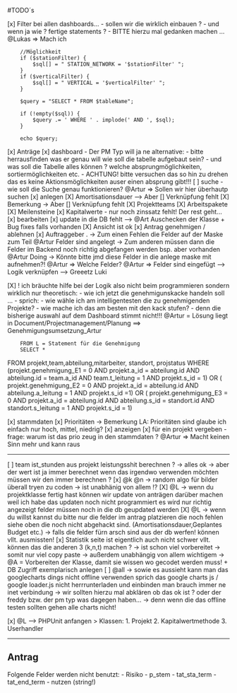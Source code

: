 #TODO´s 

[x] Filter bei allen dashboards...
    - sollen wir die wirklich einbauen ? 
    - und wenn ja wie ? fertige statements ? 
    - BITTE hierzu mal gedanken machen ...
        @Lukas => Mach ich

        //Möglichkeit
        if ($stationFilter) {
            $sql[] = " STATION_NETWORK = '$stationFilter' ";
        }
        if ($verticalFilter) {
            $sql[] = " VERTICAL = '$verticalFilter' ";
        }

        $query = "SELECT * FROM $tableName";

        if (!empty($sql)) {
            $query .= ' WHERE ' . implode(' AND ', $sql);
        }

        echo $query;

[x] Anträge
    [x] dashboard
        - Der PM Typ will ja ne alternative:
            - bitte herrausfinden was er genau will wie soll die tabelle aufgebaut sein?
            - und was soll die Tabelle alles können ? welche absprungmöglichkeiten, sortiermöglichkeiten etc. 
            - ACHTUNG! bitte versuchen das so hin zu drehen das es keine Aktionsmöglichkeiten auser einen absprung gibt!!!
        [ ] suche
            - wie soll die Suche genau funktionieren?
                @Artur => Sollen wir hier überhautp suchen
    [x] anlegen
        [X] Amortisationsdauer --> Aber [] Verknüpfung fehlt
        [X] Bemerkung -> Aber [] Verknüpfung fehlt
        [X] Projektteams
        [X] Arbeitspakete
        [X] Meilensteine
        [x] Kapitalwerte
            - nur noch zinssatz fehlt! Der rest geht...            
    [x] bearbeiten
        [x] update in die DB fehlt --> @Art Auschecken der Klasse + Bug fixes falls vorhanden 
        [X] Ansicht ist ok
    [x] Antrag genehmigen / ablehnen
    [x] Auftraggeber
.
-> Zum einen Fehlen die Felder auf der Maske zum Teil 
    @Artur Felder sind angelegt
-> Zum anderen müssen dann die Felder im Backend noch richtig abgefangen werden bsp. aber vorhanden
    @Artur Doing
-> Könnte bitte jmd diese Felder in die anlege maske mit aufnehmen?! 
    @Artur => Welche Felder?
    @Artur => Felder sind eingefügt --> Logik verknüpfen --> Greeetz Luki

 [X] ! ich bräuchte hilfe bei der Logik also nicht beim programmieren sondern wirklich nur theoretisch:
    - wie ich jetzt die genehmigunskacke handeln soll ... 
    - sprich:
        - wie wähle ich am intelligentesten die zu genehmigenden Projekte?
        - wie mache ich das am besten mit den kack stufen? 
        - denn die bisherige auswahl auf dem Dashboard stimmt nicht!!!
        @Artur = Lösung liegt in Document/Projectmanagement/Planung ==> Genehmigungsumsetzung_Artur
        

        FROM L = Statement für die Genehmigung
        SELECT * 
FROM projekt,team,abteilung,mitarbeiter, standort, projstatus
WHERE (projekt.genehmigung_E1 = 0 AND projekt.a_id = abteilung.id AND abteilung.id = team.a_id AND team.t_leitung = 1 AND projekt.s_id = 1)
OR ( projekt.genehmigung_E2 = 0 AND projekt.a_id = abteilung.id AND abteilung.a_leitung = 1 AND projekt.s_id =1)
OR ( projekt.genehmigung_E3 = 0 AND projekt.a_id = abteilung.id AND abteilung.s_id = standort.id AND standort.s_leitung = 1 AND projekt.s_id = 1)

[x] stammdaten
    [x] Prioritäten -> Bemerkung LA: Prioritäten sind glaube ich einfach nur hoch, mittel, niedrig?
        [x] anzeigen
        [x] für ein projekt vergeben
        - frage: warum ist das prio zeug in den stammdaten ? @Artur => Macht keinen Sinn mehr und kann raus

-----

[ ] team ist_stunden aus projekt leistungsshit berechnen ? 
    -> alles ok
    -> aber der wert ist ja immer berechnet wenn das irgendwo verwenden möchten müssen wir den immer berechnen ? 
[x] @k @n   -> random algo für bilder überall tryen zu coden -> ist unabhänig von allem !?
[X] @L      -> wenn du projektklasse fertig hast können wir update von anträgen darüber machen weil ich habe das updaten noch nicht programmiert es wird nur richtig angezeigt felder müssen noch in die db geupdated werden
[X] @L      -> wenn du willst kannst du bitte nur die felder im antrag platzieren die noch fehlen siehe oben die noch nicht abgehackt sind. (Amortisationsdauer,Geplantes Budget etc.)
            -> falls die felder fürn arsch sind aus der db werfen! können vllt. ausmissten!
[x] Statistik seite ist eigentlich auch nicht schwer vllt. können das die anderen 3 (k,n,t) machen ? 
    -> ist schon viel vorbereitet -> somit nur viel copy paste
    -> außerdem unabhängig von allem wichtigem
    -> @A  = Vorbereiten der Klasse, damit sie wissen wo gecodet werden muss! + DB Zugriff exemplarisch anlegen
[ ] @all    -> sowie es aussieht kann man das googlecharts dings nicht offline verwenden sprich das google charts js / google loader.js nicht herrrunterladen und einbinden man brauch immer ne inet verbindung
            -> wir sollten hierzu mal abklären ob das ok ist ? oder der freddy bzw. der pm typ was dagegen haben... 
            -> denn wenn die das offline testen sollten gehen alle charts nicht!

[x] @L --> PHPUnit anfangen
        > Klassen:
            1. Projekt
            2. Kapitalwertmethode
            3. Userhandler


----------------------------

## Antrag

Folgende Felder werden nicht benutzt:
    - Risiko
    - p_stem
    - tat_sta_term
    - tat_end_term
    - nutzen (string!)